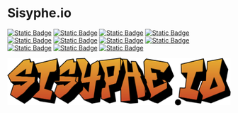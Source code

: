 # Sisyphe.io

[![Static Badge](https://img.shields.io/badge/lang-en-FF0000)](README.md) [![Static Badge](https://img.shields.io/badge/lang-fr-FF4500)](README.fr.md) [![Static Badge](https://img.shields.io/badge/lang-es-FFA500)](README.es.md) [![Static Badge](https://img.shields.io/badge/lang-it-FFD700)](README.it.md) [![Static Badge](https://img.shields.io/badge/lang-pt-FFFF00)](README.pt.md) [![Static Badge](https://img.shields.io/badge/lang-de-ADFF2F)](README.de.md) [![Static Badge](https://img.shields.io/badge/lang-ru-00FF00)](README.ru.md) [![Static Badge](https://img.shields.io/badge/lang-cn-00FFFF)](README.cn.md) [![Static Badge](https://img.shields.io/badge/lang-jp-007FFF)](README.jp.md) [![Static Badge](https://img.shields.io/badge/lang-kr-0000FF)](README.kr.md) [![Static Badge](https://img.shields.io/badge/lang-ar-4B0082)](README.ar.md)

[![Screenshot of game title menu](source/assets/img/menus/sisyphe.png)](https://sisyphe.acciaw.me)
